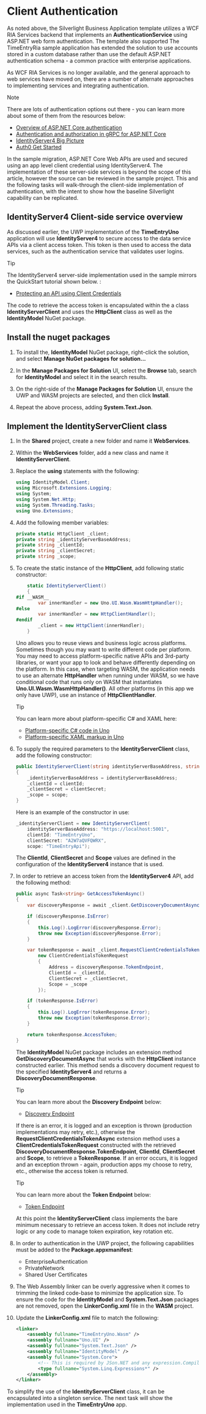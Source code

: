 # Client Authentication

As noted above, the Silverlight Business Application template utilizes a WCF RIA Services backend that implements an **AuthenticationService** using ASP.NET web form authentication. The template also supported The TimeEntryRia sample application has extended the solution to use accounts stored in a custom database rather than use the default ASP.NET authentication schema - a common practice with enterprise applications.

As WCF RIA Services is no longer available, and the general approach to web services have moved on, there are a number of alternate approaches to implementing services and integrating authentication.

> [!NOTE]
> There are lots of authentication options out there - you can learn more about some of them from the resources below:
>
> * [Overview of ASP.NET Core authentication](https://docs.microsoft.com/aspnet/core/security/authentication/?view=aspnetcore-5.0)
> * [Authentication and authorization in gRPC for ASP.NET Core](https://docs.microsoft.com/aspnet/core/grpc/authn-and-authz?view=aspnetcore-5.0)
> * [IdentityServer4 Big Picture](https://identityserver4.readthedocs.io/en/latest/intro/big_picture.html)
> * [Auth0 Get Started](https://auth0.com/docs/get-started)

In the sample migration, ASP.NET Core Web APIs are used and secured using an app level client credential using IdentityServer4. The implementation of these server-side services is beyond the scope of this article, however the source can be reviewed in the sample project. This and the following tasks will walk-through the client-side implementation of authentication, with the intent to show how the baseline Silverlight capability can be replicated.

## IdentityServer4 Client-side service overview

As discussed earlier, the UWP implementation of the **TimeEntryUno** application will use **IdentityServer4** to secure access to the data service APIs via a client access token. This token is then used to access the data services, such as the authentication service that validates user logins.

> [!TIP]
> The IdentityServer4 server-side implementation used in the sample mirrors the QuickStart tutorial shown below. :
>
> * [Protecting an API using Client Credentials](http://docs.identityserver.io/en/latest/quickstarts/1_client_credentials.html)

The code to retrieve the access token is encapsulated within the a class **IdentityServerClient** and uses the **HttpClient** class as well as the **IdentityModel** NuGet package.

## Install the nuget packages

1. To install the, **IdentityModel** NuGet package, right-click the solution, and select **Manage NuGet packages for solution...**

1. In the **Manage Packages for Solution** UI, select the **Browse** tab, search for **IdentityModel** and select it in the search results.

1. On the right-side of the **Manage Packages for Solution** UI, ensure the UWP and WASM projects are selected, and then click **Install**.

1. Repeat the above process, adding **System.Text.Json**.

## Implement the IdentityServerClient class

1. In the **Shared** project, create a new folder and name it **WebServices**.

1. Within the **WebServices** folder, add a new class and name it **IdentityServerClient**.

1. Replace the **using** statements with the following:

    ```csharp
    using IdentityModel.Client;
    using Microsoft.Extensions.Logging;
    using System;
    using System.Net.Http;
    using System.Threading.Tasks;
    using Uno.Extensions;
    ```

1. Add the following member variables:

    ```csharp
    private static HttpClient _client;
    private string _identityServerBaseAddress;
    private string _clientId;
    private string _clientSecret;
    private string _scope;
    ```

1. To create the static instance of the **HttpClient**, add following static constructor:

    ```csharp
        static IdentityServerClient()
        {
    #if __WASM__
            var innerHandler = new Uno.UI.Wasm.WasmHttpHandler();
    #else
            var innerHandler = new HttpClientHandler();
    #endif
            _client = new HttpClient(innerHandler);
        }
    ```

    Uno allows you to reuse views and business logic across platforms. Sometimes though you may want to write different code per platform. You may need to access platform-specific native APIs and 3rd-party libraries, or want your app to look and behave differently depending on the platform. In this case, when targeting WASM, the application needs to use an alternate **HttpHandler** when running under WASM, so we have conditional code that runs only on WASM that instantiates **Uno.UI.Wasm.WasmHttpHandler()**. All other platforms (in this app we only have UWP), use an instance of **HttpClientHandler**.

    > [!TIP]
    > You can learn more about platform-specific C# and XAML here:
    >
    > * [Platform-specific C# code in Uno](https://platform.uno/docs/articles/platform-specific-csharp.html)
    > * [Platform-specific XAML markup in Uno](https://platform.uno/docs/articles/platform-specific-xaml.html)

1. To supply the required parameters to the **IdentityServerClient** class, add the following constructor:

    ```csharp
    public IdentityServerClient(string identityServerBaseAddress, string clientId, string clientSecret, string scope)
    {
        _identityServerBaseAddress = identityServerBaseAddress;
        _clientId = clientId;
        _clientSecret = clientSecret;
        _scope = scope;
    }
    ```

    Here is an example of the constructor in use:

    ```csharp
    _identityServerClient = new IdentityServerClient(
        identityServerBaseAddress: "https://localhost:5001",
        clientId: "TimeEntryUno",
        clientSecret: "A2W7aQVFQWRX",
        scope: "TimeEntryApi");
    ```

    The **ClientId**, **ClientSecret** and **Scope** values are defined in the configuration of the **IdentityServer4** instance that is used.

1. In order to retrieve an access token from the **IdentityServer4** API, add the following method:

    ```csharp
    public async Task<string> GetAccessTokenAsync()
    {
        var discoveryResponse = await _client.GetDiscoveryDocumentAsync(address: _identityServerBaseAddress);

        if (discoveryResponse.IsError)
        {
            this.Log().LogError(discoveryResponse.Error);
            throw new Exception(discoveryResponse.Error);
        }

        var tokenResponse = await _client.RequestClientCredentialsTokenAsync(
            new ClientCredentialsTokenRequest
            {
                Address = discoveryResponse.TokenEndpoint,
                ClientId = _clientId,
                ClientSecret = _clientSecret,
                Scope = _scope
            });

        if (tokenResponse.IsError)
        {
            this.Log().LogError(tokenResponse.Error);
            throw new Exception(tokenResponse.Error);
        }

        return tokenResponse.AccessToken;
    }
    ```

    The **IdentityModel** NuGet package includes an extension method **GetDiscoveryDocumentAsync** that works with the **HttpClient** instance constructed earlier. This method sends a discovery document request to the specified **IdentityServer4** and returns a **DiscoveryDocumentResponse**.

    > [!TIP]
    > You can learn more about the **Discovery Endpoint** below:
    >
    > * [Discovery Endpoint](https://identitymodel.readthedocs.io/en/latest/client/discovery.html)

    If there is an error, it is logged and an exception is thrown (production implementations may retry, etc.), otherwise the **RequestClientCredentialsTokenAsync** extension method uses a **ClientCredentialsTokenRequest** constructed with the retrieved **DiscoveryDocumentResponse.TokenEndpoint**, **ClientId**, **ClientSecret** and **Scope**, to retrieve a **TokenResponse**. If an error occurs, it is logged and an exception thrown - again, production apps my choose to retry, etc., otherwise the access token is returned.

    > [!TIP]
    > You can learn more about the **Token Endpoint** below:
    >
    > * [Token Endpoint](https://identitymodel.readthedocs.io/en/latest/client/token.html)

    At this point the **IdentityServerClient** class implements the bare minimum necessary to retrieve an access token. It does not include retry logic or any code to manage token expiration, key rotation etc.

1. In order to authentication in the UWP project, the following capabilities must be added to the **Package.appxmanifest**:

   * EnterpriseAuthentication
   * PrivateNetwork
   * Shared User Certificates

1. The Web Assembly linker can be overly aggressive when it comes to trimming the linked code-base to minimize the application size. To ensure the code for the **IdentityModel** and **System.Text.Json** packages are not removed, open the **LinkerConfig.xml** file in the **WASM** project.

1. Update the **LinkerConfig.xml** file to match the following:

    ```xml
    <linker>
        <assembly fullname="TimeEntryUno.Wasm" />
        <assembly fullname="Uno.UI" />
        <assembly fullname="System.Text.Json" />
        <assembly fullname="IdentityModel" />
        <assembly fullname="System.Core">
            <!-- This is required by JSon.NET and any expression.Compile caller -->
            <type fullname="System.Linq.Expressions*" />
        </assembly>
    </linker>
    ```

To simplify the use of the **IdentityServerClient** class, it can be encapsulated into a singleton service. The next task will show the implementation used in the **TimeEntryUno** app.
